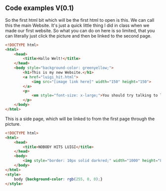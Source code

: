 ## Code examples V(0.1)
So the first html bit which will be the first html to open is this.
We can call this the main Website.
It's just a quick little thing I did in class when we made our first website.
So what you can do on here is so limited, that you can literally just click the picture
and then be linked to the second page.
```html
<!DOCTYPE html>
<html>
    <head>
        <title>Hallo Welt!</title>
    </head>
    <body style="background-color: greenyellow;">
        <h1>This is my new Website.</h1>
        <a href="luigi_hit.html">
            <img src="[image link here]" width="150" height="150">
        </a>
        <p>
            <em style="font-size: x-large;">You should try talking to luigi!</em>
        </p>
    </body>
</html>
```
This is a side page, which will be linked to from the first page through the picture.

```html
<!DOCTYPE html>
<html>
    <head>
        <title>NOBODY HITS LUIGI</title>
    </head>
    <body>
        <img style="border: 10px solid darkred;" width="1000" height="800" src="[image link here]">
    </body>
</html>
<style>
    body {background-color: rgb(255, 0, 0);}
</style>
```

